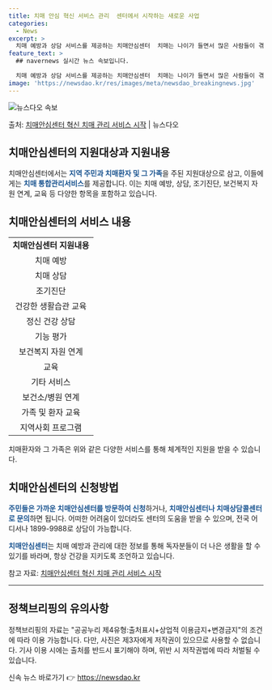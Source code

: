 ```yaml
---
title: 치매 안심 혁신 서비스 관리  센터에서 시작하는 새로운 사업
categories:
  - News
excerpt: >
  치매 예방과 상담 서비스를 제공하는 치매안심센터  치매는 나이가 들면서 많은 사람들이 겪을 수 있는 문제 중…
feature_text: >
  ## navernews 실시간 뉴스 속보입니다.

  치매 예방과 상담 서비스를 제공하는 치매안심센터  치매는 나이가 들면서 많은 사람들이 겪을 수 있는 문제 중…
image: 'https://newsdao.kr/res/images/meta/newsdao_breakingnews.jpg'
---
```


![뉴스다오 속보](https://newsdao.kr/res/images/meta/newsdao_breakingnews.jpg)

<p>출처: <a href="https://newsdao.kr/4352" rel="dofollow">치매안심센터 혁신 치매 관리 서비스 시작</a> | 뉴스다오</p>

<h2 data-ke-size="size26">치매안심센터의 지원대상과 지원내용</h2>
<p data-ke-size="size16">치매안심센터에서는 <b><span style="color: #1a5490;">지역 주민과 치매환자 및 그 가족</span></b>을 주된 지원대상으로 삼고, 이들에게는 <b><span style="color: #1a5490;">치매 통합관리서비스</span></b>를 제공합니다. 이는 치매 예방, 상담, 조기진단, 보건복지 자원 연계, 교육 등 다양한 항목을 포함하고 있습니다.</p>

<h2 data-ke-size="size26">치매안심센터의 서비스 내용</h2>
<table>
<tbody>
<tr>
<td style="text-align: center; height: 17px;"><b>치매안심센터 지원내용</b></td>
</tr>
<tr>
<td style="text-align: center; height: 17px;">치매 예방</td>
</tr>
<tr>
<td style="text-align: center; height: 17px;">치매 상담</td>
</tr>
<tr>
<td style="text-align: center; height: 17px;">조기진단</td>
</tr>
<tr>
<td style="text-align: center; height: 17px;">건강한 생활습관 교육</td>
</tr>
<tr>
<td style="text-align: center; height: 17px;">정신 건강 상담</td>
</tr>
<tr>
<td style="text-align: center; height: 17px;">기능 평가</td>
</tr>
<tr>
<td style="text-align: center; height: 17px;">보건복지 자원 연계</td>
</tr>
<tr>
<td style="text-align: center; height: 17px;">교육</td>
</tr>
<tr>
<td style="text-align: center; height: 17px;">기타 서비스</td>
</tr>
<tr>
<td style="text-align: center; height: 17px;">보건소/병원 연계</td>
</tr>
<tr>
<td style="text-align: center; height: 17px;">가족 및 환자 교육</td>
</tr>
<tr>
<td style="text-align: center; height: 17px;">지역사회 프로그램</td>
</tr>
</tbody>
</table>

<p data-ke-size="size16">치매환자와 그 가족은 위와 같은 다양한 서비스를 통해 체계적인 지원을 받을 수 있습니다.</p>

<h2 data-ke-size="size26">치매안심센터의 신청방법</h2>
<p data-ke-size="size16"><b><span style="color: #1a5490;">주민들은 가까운 치매안심센터를 방문하여 신청</span></b>하거나, <b><span style="color: #1a5490;">치매안심센터나 치매상담콜센터로 문의</span></b>하면 됩니다. 어떠한 어려움이 있더라도 센터의 도움을 받을 수 있으며, 전국 어디서나 1899-9988로 상담이 가능합니다.</p>

<p data-ke-size="size16"><b><span style="color: #1a5490;">치매안심센터</span></b>는 치매 예방과 관리에 대한 정보를 통해 독자분들이 더 나은 생활을 할 수 있기를 바라며, 항상 건강을 지키도록 조언하고 있습니다.</p>

<p data-ke-size="size16">참고 자료: <a href="https://newsdao.kr/4352">치매안심센터 혁신 치매 관리 서비스 시작</a></p>
<hr>

<h2 data-ke-size="size26">정책브리핑의 유의사항</h2>
<p data-ke-size="size16">정책브리핑의 자료는 "공공누리 제4유형:출처표시+상업적 이용금지+변경금지"의 조건에 따라 이용 가능합니다. 다만, 사진은 제3자에게 저작권이 있으므로 사용할 수 없습니다. 기사 이용 시에는 출처를 반드시 표기해야 하며, 위반 시 저작권법에 따라 처벌될 수 있습니다. </p> 

신속 뉴스 바로가기 👉 <a href="https://newsdao.kr" rel="dofollow">https://newsdao.kr</a>


